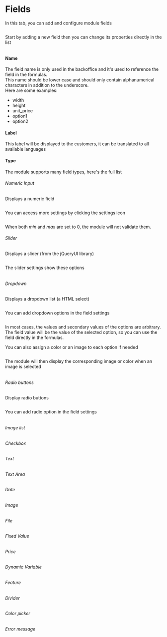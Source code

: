 # Fields

In this tab, you can add and configure module fields

<img srcset="./images/fields-table.jpg 2x" class="border padding">

Start by adding a new field then you can change its properties directly in the list

<img srcset="./images/field-example.jpg 2x" class="padding border">

#### Name
The field name is only used in the backoffice and it's used to reference the field in the formulas.  
This name should be lower case and should only contain alphanumerical characters in addition to the underscore.  
Here are some examples:
- width
- height
- unit_price
- option1
- option2

#### Label
This label will be displayed to the customers, it can be translated to all available languages

#### Type
The module supports many field types, here's the full list 

###### Numeric Input
Displays a numeric field

<img srcset="./images/fields/numeric.jpg 2x" class="padding border">

You can access more settings by clicking the settings icon

<img srcset="./images/fields/numeric-settings.jpg 2x" class="border">

When both _min_ and _max_ are set to 0, the module will not validate them.

###### Slider
Displays a slider (from the jQueryUI library)

<img srcset="./images/fields/slider.jpg 2x" class="padding border">

The slider settings show these options

<img srcset="./images/fields/slider-settings.jpg 2x" class="border">

###### Dropdown

Displays a dropdown list (a HTML select)

<img srcset="./images/fields/dropdown.jpg 2x" class="padding border">

You can add dropdown options in the field settings

<img srcset="./images/fields/dropdown-settings.jpg 2x" class="border">

In most cases, the values and secondary values of the options are arbitrary.  
The field value will be the value of the selected option, so you can use the field directly in the formulas.

You can also assign a color or an image to each option if needed

<img srcset="./images/fields/dropdown-images-config.jpg 2x" class="border">

The module will then display the corresponding image or color when an image is selected

<img srcset="./images/fields/dropdown-image.jpg 2x" class="padding border">

###### Radio buttons

Display radio buttons

<img srcset="./images/fields/radio.jpg 2x" class="padding border">

You can add radio option in the field settings

<img srcset="./images/fields/radio-settings.jpg 2x" class="border">

###### Image list
###### Checkbox
###### Text
###### Text Area
###### Date
###### Image
###### File
###### Fixed Value
###### Price
###### Dynamic Variable
###### Feature
###### Divider
###### Color picker
###### Error message
